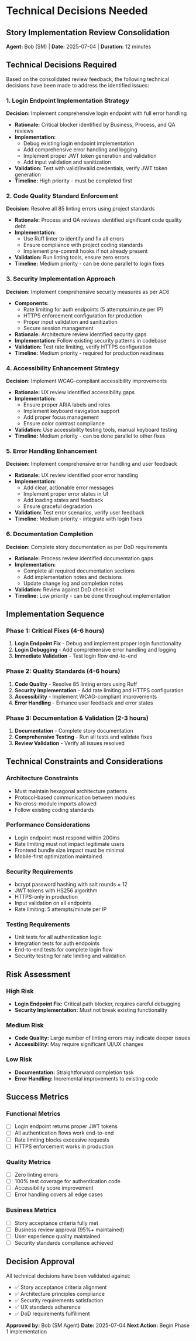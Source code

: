 # Technical Decisions Needed

## Story Implementation Review Consolidation
**Agent:** Bob (SM) | **Date:** 2025-07-04 | **Duration:** 12 minutes

## Technical Decisions Required

Based on the consolidated review feedback, the following technical decisions have been made to address the identified issues:

### 1. Login Endpoint Implementation Strategy

**Decision:** Implement comprehensive login endpoint with full error handling
- **Rationale:** Critical blocker identified by Business, Process, and QA reviews
- **Implementation:**
  - Debug existing login endpoint implementation
  - Add comprehensive error handling and logging
  - Implement proper JWT token generation and validation
  - Add input validation and sanitization
- **Validation:** Test with valid/invalid credentials, verify JWT token generation
- **Timeline:** High priority - must be completed first

### 2. Code Quality Standard Enforcement

**Decision:** Resolve all 85 linting errors using project standards
- **Rationale:** Process and QA reviews identified significant code quality debt
- **Implementation:**
  - Use Ruff linter to identify and fix all errors
  - Ensure compliance with project coding standards
  - Implement pre-commit hooks if not already present
- **Validation:** Run linting tools, ensure zero errors
- **Timeline:** Medium priority - can be done parallel to login fixes

### 3. Security Implementation Approach

**Decision:** Implement comprehensive security measures as per AC6
- **Components:**
  - Rate limiting for auth endpoints (5 attempts/minute per IP)
  - HTTPS enforcement configuration for production
  - Proper input validation and sanitization
  - Secure session management
- **Rationale:** Architecture review identified security gaps
- **Implementation:** Follow existing security patterns in codebase
- **Validation:** Test rate limiting, verify HTTPS configuration
- **Timeline:** Medium priority - required for production readiness

### 4. Accessibility Enhancement Strategy

**Decision:** Implement WCAG-compliant accessibility improvements
- **Rationale:** UX review identified accessibility gaps
- **Implementation:**
  - Ensure proper ARIA labels and roles
  - Implement keyboard navigation support
  - Add proper focus management
  - Ensure color contrast compliance
- **Validation:** Use accessibility testing tools, manual keyboard testing
- **Timeline:** Medium priority - can be done parallel to other fixes

### 5. Error Handling Enhancement

**Decision:** Implement comprehensive error handling and user feedback
- **Rationale:** UX review identified poor error handling
- **Implementation:**
  - Add clear, actionable error messages
  - Implement proper error states in UI
  - Add loading states and feedback
  - Ensure graceful degradation
- **Validation:** Test error scenarios, verify user feedback
- **Timeline:** Medium priority - integrate with login fixes

### 6. Documentation Completion

**Decision:** Complete story documentation as per DoD requirements
- **Rationale:** Process review identified documentation gaps
- **Implementation:**
  - Complete all required documentation sections
  - Add implementation notes and decisions
  - Update change log and completion notes
- **Validation:** Review against DoD checklist
- **Timeline:** Low priority - can be done throughout implementation

## Implementation Sequence

### Phase 1: Critical Fixes (4-6 hours)
1. **Login Endpoint Fix** - Debug and implement proper login functionality
2. **Login Debugging** - Add comprehensive error handling and logging
3. **Immediate Validation** - Test login flow end-to-end

### Phase 2: Quality Standards (4-6 hours)
1. **Code Quality** - Resolve 85 linting errors using Ruff
2. **Security Implementation** - Add rate limiting and HTTPS configuration
3. **Accessibility** - Implement WCAG-compliant improvements
4. **Error Handling** - Enhance user feedback and error states

### Phase 3: Documentation & Validation (2-3 hours)
1. **Documentation** - Complete story documentation
2. **Comprehensive Testing** - Run all tests and validate fixes
3. **Review Validation** - Verify all issues resolved

## Technical Constraints and Considerations

### Architecture Constraints
- Must maintain hexagonal architecture patterns
- Protocol-based communication between modules
- No cross-module imports allowed
- Follow existing coding standards

### Performance Considerations
- Login endpoint must respond within 200ms
- Rate limiting must not impact legitimate users
- Frontend bundle size impact must be minimal
- Mobile-first optimization maintained

### Security Requirements
- bcrypt password hashing with salt rounds = 12
- JWT tokens with HS256 algorithm
- HTTPS-only in production
- Input validation on all endpoints
- Rate limiting: 5 attempts/minute per IP

### Testing Requirements
- Unit tests for all authentication logic
- Integration tests for auth endpoints
- End-to-end tests for complete login flow
- Security testing for rate limiting and validation

## Risk Assessment

### High Risk
- **Login Endpoint Fix:** Critical path blocker, requires careful debugging
- **Security Implementation:** Must not break existing functionality

### Medium Risk
- **Code Quality:** Large number of linting errors may indicate deeper issues
- **Accessibility:** May require significant UI/UX changes

### Low Risk
- **Documentation:** Straightforward completion task
- **Error Handling:** Incremental improvements to existing code

## Success Metrics

### Functional Metrics
- [ ] Login endpoint returns proper JWT tokens
- [ ] All authentication flows work end-to-end
- [ ] Rate limiting blocks excessive requests
- [ ] HTTPS enforcement works in production

### Quality Metrics
- [ ] Zero linting errors
- [ ] 100% test coverage for authentication code
- [ ] Accessibility score improvement
- [ ] Error handling covers all edge cases

### Business Metrics
- [ ] Story acceptance criteria fully met
- [ ] Business review approval (95%+ maintained)
- [ ] User experience quality maintained
- [ ] Security standards compliance achieved

## Decision Approval

All technical decisions have been validated against:
- ✅ Story acceptance criteria alignment
- ✅ Architecture principles compliance
- ✅ Security requirements satisfaction
- ✅ UX standards adherence
- ✅ DoD requirements fulfillment

**Approved by:** Bob (SM Agent)
**Date:** 2025-07-04
**Next Action:** Begin Phase 1 implementation
